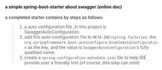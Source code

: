 #### a simple spring-boot-starter about swagger (online doc)
a completed starter contains by steps as follows:
> 1. a auto configuration file ,in this project is SwaggerAutoConfiguration. 
> 2. add this auto-configuration file to `META-INF/spring.factories`. the `org.springframework.boot.autoconfigure.EnableAutoConfiguration` as the key, and the value is `SwaggerAutoConfiguration`'s fully qualified name.
> 3. create a `spring-configuration-metadata.json` file to help IDE provide user a friendly hint  (of course ,this step can omit)